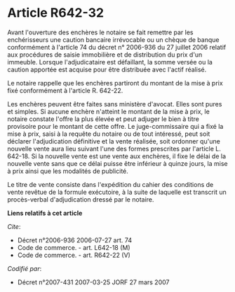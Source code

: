# Article R642-32

Avant l'ouverture des enchères le notaire se fait remettre par les enchérisseurs une caution bancaire irrévocable ou un
chèque de banque conformément à l'article 74 du décret n° 2006-936 du 27 juillet 2006 relatif aux procédures de saisie
immobilière et de distribution du prix d'un immeuble. Lorsque l'adjudicataire est défaillant, la somme versée ou la caution
apportée est acquise pour être distribuée avec l'actif réalisé.

Le notaire rappelle que les enchères partiront du montant de la mise à prix fixé conformément à l'article R. 642-22.

Les enchères peuvent être faites sans ministère d'avocat. Elles sont pures et simples. Si aucune enchère n'atteint le montant
de la mise à prix, le notaire constate l'offre la plus élevée et peut adjuger le bien à titre provisoire pour le montant de
cette offre. Le juge-commissaire qui a fixé la mise à prix, saisi à la requête du notaire ou de tout intéressé, peut soit
déclarer l'adjudication définitive et la vente réalisée, soit ordonner qu'une nouvelle vente aura lieu suivant l'une des
formes prescrites par l'article L. 642-18. Si la nouvelle vente est une vente aux enchères, il fixe le délai de la nouvelle
vente sans que ce délai puisse être inférieur à quinze jours, la mise à prix ainsi que les modalités de publicité.

Le titre de vente consiste dans l'expédition du cahier des conditions de vente revêtue de la formule exécutoire, à la suite
de laquelle est transcrit un procès-verbal d'adjudication dressé par le notaire.

**Liens relatifs à cet article**

_Cite_:

  - Décret n°2006-936 2006-07-27 art. 74
  - Code de commerce. - art. L642-18 (M)
  - Code de commerce. - art. R642-22 (V)

_Codifié par_:

  - Décret n°2007-431 2007-03-25 JORF 27 mars 2007
